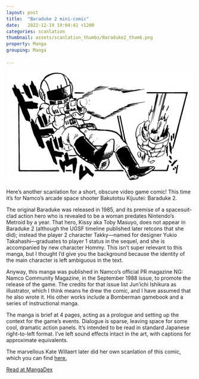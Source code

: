```yaml
---
layout: post
title:  "Baraduke 2 mini-comic"
date:   2022-12-19 19:04:41 +1200
categories: scanlation
thumbnail: assets/scanlation_thumbs/Baraduke2_thumb.png
property: Manga
grouping: Manga

---
```


![](/assets/headers/Baraduke2_header.png)

Here’s another scanlation for a short, obscure video game comic! This time it’s for Namco’s arcade space shooter Bakutotsu Kijuutei: Baraduke 2.

The original Baraduke was released in 1985, and its premise of a spacesuit-clad action hero who is revealed to be a woman predates Nintendo’s Metroid by a year. That hero, Kissy aka Toby Masuyo, does not appear in Baraduke 2 (although the UGSF timeline published later retcons that she did); instead the player 2 character Takky—named for designer Yukio Takahashi—graduates to player 1 status in the sequel, and she is accompanied by new character Hommy. This isn’t super relevant to this manga, but I thought I’d give you the background because the identity of the main character is left ambiguous in the text.

Anyway, this manga was published in Namco’s official PR magazine NG: Namco Community Magazine, in the September 1988 issue, to promote the release of the game. The credits for that issue list Jun’ichi Ishikura as illustrator, which I think means he drew the comic, and I have assumed that he also wrote it. His other works include a Bomberman gamebook and a series of instructional manga.

The manga is brief at 4 pages, acting as a prologue and setting up the context for the game’s events. Dialogue is sparse, leaving space for some cool, dramatic action panels. It’s intended to be read in standard Japanese right-to-left format. I’ve left sound effects intact in the art, with captions for approximate equivalents.

The marvellous Kate Willaert later did her own scanlation of this comic, which you can find [here.](https://katewillaert.tumblr.com/post/671592711892123648/baraduke-ii-comic-translation-for-the-release-of)

[Read at MangaDex](https://mangadex.org/title/60b951e3-d36b-4487-8eaa-aea9e53b71ca/bakutotsu-kijuutei-baraduke-ii)